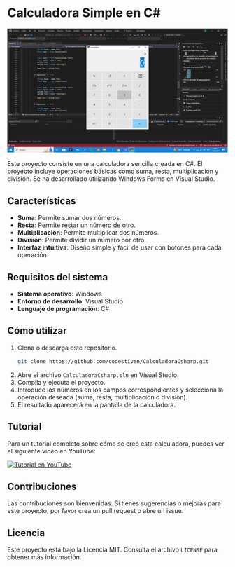 # Calculadora Simple en C#

![Captura de Pantalla](https://github.com/codestiven/CalculadoraCsharp/blob/master/Captura%20de%20pantalla.png)

Este proyecto consiste en una calculadora sencilla creada en C#. El proyecto incluye operaciones básicas como suma, resta, multiplicación y división. Se ha desarrollado utilizando Windows Forms en Visual Studio.

## Características

- **Suma**: Permite sumar dos números.
- **Resta**: Permite restar un número de otro.
- **Multiplicación**: Permite multiplicar dos números.
- **División**: Permite dividir un número por otro.
- **Interfaz intuitiva**: Diseño simple y fácil de usar con botones para cada operación.

## Requisitos del sistema

- **Sistema operativo**: Windows
- **Entorno de desarrollo**: Visual Studio
- **Lenguaje de programación**: C#

## Cómo utilizar

1. Clona o descarga este repositorio.
   ```bash
   git clone https://github.com/codestiven/CalculadoraCsharp.git
   ```
2. Abre el archivo `CalculadoraCsharp.sln` en Visual Studio.
3. Compila y ejecuta el proyecto.
4. Introduce los números en los campos correspondientes y selecciona la operación deseada (suma, resta, multiplicación o división).
5. El resultado aparecerá en la pantalla de la calculadora.

## Tutorial

Para un tutorial completo sobre cómo se creó esta calculadora, puedes ver el siguiente video en YouTube:

[![Tutorial en YouTube](https://img.youtube.com/vi/SnyQGTaZszA/0.jpg)](https://www.youtube.com/watch?v=SnyQGTaZszA)

## Contribuciones

Las contribuciones son bienvenidas. Si tienes sugerencias o mejoras para este proyecto, por favor crea un pull request o abre un issue.

## Licencia

Este proyecto está bajo la Licencia MIT. Consulta el archivo `LICENSE` para obtener más información.
